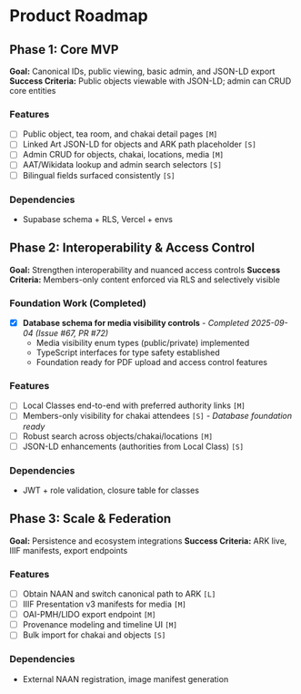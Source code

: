 # Product Roadmap

## Phase 1: Core MVP

**Goal:** Canonical IDs, public viewing, basic admin, and JSON-LD export
**Success Criteria:** Public objects viewable with JSON-LD; admin can CRUD core entities

### Features
- [ ] Public object, tea room, and chakai detail pages `[M]`
- [ ] Linked Art JSON-LD for objects and ARK path placeholder `[S]`
- [ ] Admin CRUD for objects, chakai, locations, media `[M]`
- [ ] AAT/Wikidata lookup and admin search selectors `[S]`
- [ ] Bilingual fields surfaced consistently `[S]`

### Dependencies
- Supabase schema + RLS, Vercel + envs

## Phase 2: Interoperability & Access Control

**Goal:** Strengthen interoperability and nuanced access controls
**Success Criteria:** Members-only content enforced via RLS and selectively visible

### Foundation Work (Completed)
- [x] **Database schema for media visibility controls** - *Completed 2025-09-04 (Issue #67, PR #72)*
  - Media visibility enum types (public/private) implemented
  - TypeScript interfaces for type safety established
  - Foundation ready for PDF upload and access control features

### Features
- [ ] Local Classes end-to-end with preferred authority links `[M]`
- [ ] Members-only visibility for chakai attendees `[S]` - *Database foundation ready*
- [ ] Robust search across objects/chakai/locations `[M]`
- [ ] JSON-LD enhancements (authorities from Local Class) `[S]`

### Dependencies
- JWT + role validation, closure table for classes

## Phase 3: Scale & Federation

**Goal:** Persistence and ecosystem integrations
**Success Criteria:** ARK live, IIIF manifests, export endpoints

### Features
- [ ] Obtain NAAN and switch canonical path to ARK `[L]`
- [ ] IIIF Presentation v3 manifests for media `[M]`
- [ ] OAI-PMH/LIDO export endpoint `[M]`
- [ ] Provenance modeling and timeline UI `[M]`
- [ ] Bulk import for chakai and objects `[S]`

### Dependencies
- External NAAN registration, image manifest generation